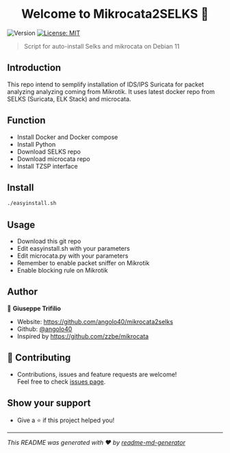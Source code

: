 <h1 align="center">Welcome to Mikrocata2SELKS 👋</h1>
<p>
  <img alt="Version" src="https://img.shields.io/badge/version-1.0.0-blue.svg?cacheSeconds=2592000" />
  <a href="https://github.com/angolo40/mikrocata2selks" target="_blank">
    <img alt="License: MIT" src="https://img.shields.io/github/license/angolo40/Mikrocata2SELKS" />
  </a>
</p>

> Script for auto-install Selks and mikrocata on Debian 11
## Introduction
This repo intend to semplify installation of IDS/IPS Suricata for packet analyzing analyzing coming from Mikrotik.
It uses latest docker repo from SELKS (Suricata, ELK Stack) and microcata.

## Function
- Install Docker and Docker compose
- Install Python
- Download SELKS repo
- Download microcata repo
- Install TZSP interface

## Install

```sh
./easyinstall.sh
```

## Usage

- Download this git repo 
- Edit easyinstall.sh with your parameters
- Edit microcata.py with your parameters
- Remember to enable packet sniffer on Mikrotik
- Enable blocking rule on Mikrotik

## Author

👤 **Giuseppe Trifilio**

* Website: https://github.com/angolo40/mikrocata2selks
* Github: [@angolo40](https://github.com/angolo40)
* Inspired by https://github.com/zzbe/mikrocata

## 🤝 Contributing

- Contributions, issues and feature requests are welcome!<br />Feel free to check [issues page](https://github.com/angolo40/mikrocata2selks).
## Show your support

- Give a ⭐️ if this project helped you!

***

_This README was generated with ❤️ by [readme-md-generator](https://github.com/kefranabg/readme-md-generator)_
